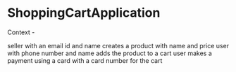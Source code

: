 # ShoppingCartApplication

Context - 

seller with an email id and name creates a product with name and price
user with phone number and name adds the product to a cart
user makes a payment using a card with a card number for the cart
